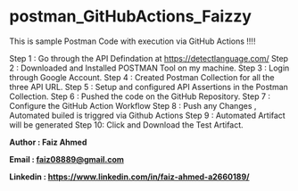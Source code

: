 # postman_GitHubActions_Faizzy

This is sample Postman Code with execution via GitHub Actions !!!!

Step 1 : Go through the API Defindation at https://detectlanguage.com/
Step 2 : Downloaded and Installed POSTMAN Tool on my machine.
Step 3 : Login through Google Account.
Step 4 : Created Postman Collection for all the three API URL.
Step 5 : Setup and configured API Assertions in the Postman Collection.
Step 6 : Pushed the code on the GitHub Repository.
Step 7 : Configure the GitHub Action Workflow
Step 8 : Push any Changes , Automated builed is triggred via Github Actions 
Step 9 : Automated Artifact will be generated 
Step 10: Click and Download the Test Artifact.


**Author : Faiz Ahmed**

**Email : faiz08889@gmail.com**

**Linkedin : https://www.linkedin.com/in/faiz-ahmed-a2660189/**

